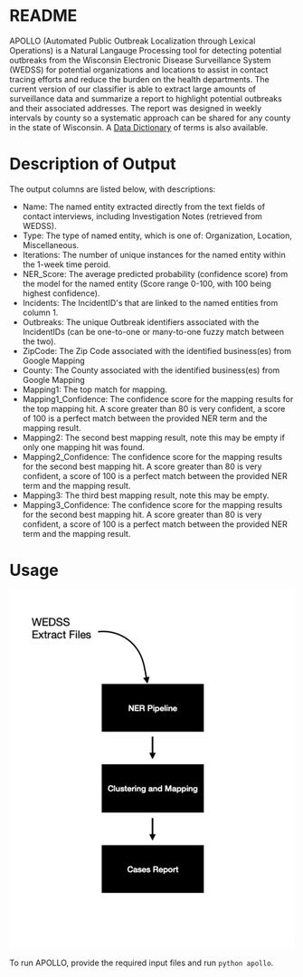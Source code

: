 # README
APOLLO (Automated Public Outbreak Localization through Lexical Operations) is a Natural Langauge Processing tool for detecting potential outbreaks from the Wisconsin Electronic Disease Surveillance System (WEDSS) for potential organizations and locations to assist in contact tracing efforts and reduce the burden on the health departments. The current version of our classifier is able to extract large amounts of surveillance data and summarize a report to highlight potential outbreaks and their associated addresses. The report was designed in weekly intervals by county so a systematic approach can be shared for any county in the state of Wisconsin. A [Data Dictionary](https://github.com/disulfidebond/APOLLO/blob/main/DataDictionary_DHS_NLP_2021-01-28.xlsx) of terms is also available.

# Description of Output
The output columns are listed below, with descriptions:

* Name: The named entity extracted directly from the text fields of contact interviews, including Investigation Notes (retrieved from WEDSS).
* Type: The type of named entity, which is one of: Organization, Location, Miscellaneous.
* Iterations: The number of unique instances for the named entity within the 1-week time peroid.
* NER_Score: The average predicted probability (confidence score) from the model for the named entity (Score range 0-100, with 100 being highest confidence).
* Incidents: The IncidentID's that are linked to the named entities from column 1.
* Outbreaks: The unique Outbreak identifiers associated with the IncidentIDs (can be one-to-one or many-to-one fuzzy match between the two).
* ZipCode: The Zip Code associated with the identified business(es) from Google Mapping
* County: The County associated with the identified business(es) from Google Mapping
* Mapping1: The top match for mapping.
* Mapping1_Confidence: The confidence score for the mapping results for the top mapping hit. A score greater than 80 is very confident, a score of 100 is a perfect match between the provided NER term and the mapping result.
* Mapping2: The second best mapping result, note this may be empty if only one mapping hit was found.
* Mapping2_Confidence: The confidence score for the mapping results for the second best mapping hit. A score greater than 80 is very confident, a score of 100 is a perfect match between the provided NER term and the mapping result.
* Mapping3: The third best mapping result, note this may be empty. 
* Mapping3_Confidence: The confidence score for the mapping results for the second best mapping hit. A score greater than 80 is very confident, a score of 100 is a perfect match between the provided NER term and the mapping result. 

# Usage
![](https://github.com/disulfidebond/APOLLO/blob/main/media/APOLLO_README_fig.png)

To run APOLLO, provide the required input files and run `python apollo`.
